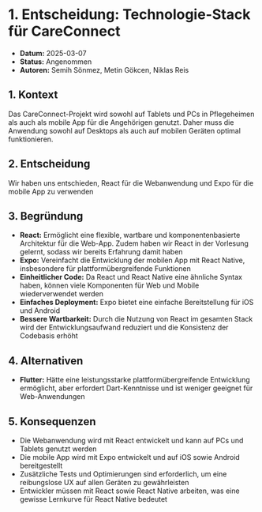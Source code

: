 # 1. Entscheidung: Technologie-Stack für CareConnect

- **Datum:** 2025-03-07
- **Status:** Angenommen
- **Autoren:** Semih Sönmez, Metin Gökcen, Niklas Reis

## 1. Kontext
Das CareConnect-Projekt wird sowohl auf Tablets und PCs in Pflegeheimen als auch als mobile App für die Angehörigen genutzt. Daher muss die Anwendung sowohl auf Desktops als auch auf mobilen Geräten optimal funktionieren.

## 2. Entscheidung
Wir haben uns entschieden, React für die Webanwendung und Expo für die mobile App zu verwenden

## 3. Begründung
- **React:** Ermöglicht eine flexible, wartbare und komponentenbasierte Architektur für die Web-App. Zudem haben wir React in der Vorlesung gelernt, sodass wir bereits Erfahrung damit haben
- **Expo:** Vereinfacht die Entwicklung der mobilen App mit React Native, insbesondere für plattformübergreifende Funktionen
- **Einheitlicher Code:** Da React und React Native eine ähnliche Syntax haben, können viele Komponenten für Web und Mobile wiederverwendet werden
- **Einfaches Deployment:** Expo bietet eine einfache Bereitstellung für iOS und Android
- **Bessere Wartbarkeit:** Durch die Nutzung von React im gesamten Stack wird der Entwicklungsaufwand reduziert und die Konsistenz der Codebasis erhöht

## 4. Alternativen
- **Flutter:** Hätte eine leistungsstarke plattformübergreifende Entwicklung ermöglicht, aber erfordert Dart-Kenntnisse und ist weniger geeignet für Web-Anwendungen

## 5. Konsequenzen
- Die Webanwendung wird mit React entwickelt und kann auf PCs und Tablets genutzt werden
- Die mobile App wird mit Expo entwickelt und auf iOS sowie Android bereitgestellt
- Zusätzliche Tests und Optimierungen sind erforderlich, um eine reibungslose UX auf allen Geräten zu gewährleisten
- Entwickler müssen mit React sowie React Native arbeiten, was eine gewisse Lernkurve für React Native bedeutet

